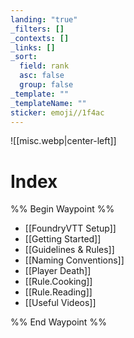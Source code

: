 ```yaml
---
landing: "true"
_filters: []
_contexts: []
_links: []
_sort:
  field: rank
  asc: false
  group: false
_template: ""
_templateName: ""
sticker: emoji//1f4ac
---
```

![[misc.webp|center-left]]
# Index
%% Begin Waypoint %%
- [[FoundryVTT Setup]]
- [[Getting Started]]
- [[Guidelines & Rules]]
- [[Naming Conventions]]
- [[Player Death]]
- [[Rule.Cooking]]
- [[Rule.Reading]]
- [[Useful Videos]]

%% End Waypoint %%

